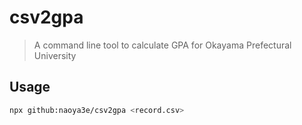 # csv2gpa

> A command line tool to calculate GPA for Okayama Prefectural University

## Usage

```sh
npx github:naoya3e/csv2gpa <record.csv>
```
